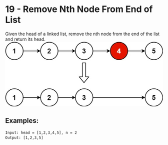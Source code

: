 # 19 - Remove Nth Node From End of List
Given the head of a linked list, remove the nth node from the end of the list and return its head.  
![Remove](imgs/remove_ex1.jpg)
## Examples:
```
Input: head = [1,2,3,4,5], n = 2
Output: [1,2,3,5]
```